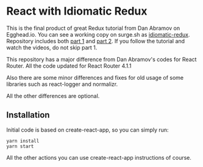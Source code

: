 # React with Idiomatic Redux

This is the final product of great Redux tutorial from Dan Abramov on Egghead.io. You can see a working copy on surge.sh as [idiomatic-redux](http://idiomatic-redux.surge.sh/). Repository includes both [part 1](https://egghead.io/courses/getting-started-with-redux) and [part 2](https://egghead.io/courses/building-react-applications-with-idiomatic-redux). If you follow the tutorial and watch the videos, do not skip part 1.

This repository has a major difference from Dan Abramov's codes for React Router. All the code updated for React Router 4.1.1

Also there are some minor differences and fixes for old usage of some libraries such as react-logger and normalizr.

All the other differences are optional.

## Installation

Initial code is based on create-react-app, so you can simply run:

```
yarn install
yarn start
```

All the other actions you can use create-react-app instructions of course.